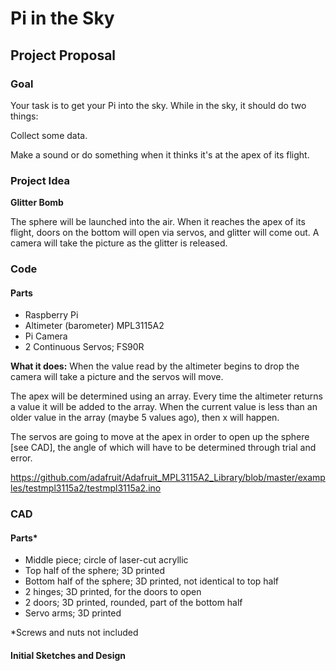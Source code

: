 # Pi in the Sky

## Project Proposal

### Goal

Your task is to get your Pi into the sky. While in the sky, it should do two things:

Collect some data.

Make a sound or do something when it thinks it's at the apex of its flight.

### Project Idea

<b>Glitter Bomb</b>

The sphere will be launched into the air. When it reaches the apex of its flight, doors on the bottom will open via servos, and glitter will come out. A camera will take the picture as the glitter is released. 

### Code

#### Parts

- Raspberry Pi
- Altimeter (barometer) MPL3115A2
- Pi Camera 
- 2 Continuous Servos; FS90R

<b> What it does:</b> When the value read by the altimeter begins to drop the camera will take a picture and the servos will move.

The apex will be determined using an array. Every time the altimeter returns a value it will be added to the array. When the current value is less than an older value in the array (maybe 5 values ago), then x will happen. 

The servos are going to move at the apex in order to open up the sphere [see CAD], the angle of which will have to be determined through trial and error. 


https://github.com/adafruit/Adafruit_MPL3115A2_Library/blob/master/examples/testmpl3115a2/testmpl3115a2.ino

### CAD

#### Parts*

- Middle piece; circle of laser-cut acryllic
- Top half of the sphere; 3D printed
- Bottom half of the sphere; 3D printed, not identical to top half 
- 2 hinges; 3D printed, for the doors to open
- 2 doors; 3D printed, rounded, part of the bottom half
- Servo arms; 3D printed

*Screws and nuts not included 

#### Initial Sketches and Design



